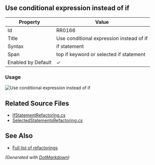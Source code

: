 ## Use conditional expression instead of if

| Property           | Value                                    |
| ------------------ | ---------------------------------------- |
| Id                 | RR0166                                   |
| Title              | Use conditional expression instead of if |
| Syntax             | if statement                             |
| Span               | top if keyword or selected if statement  |
| Enabled by Default | &#x2713;                                 |

### Usage

![Use conditional expression instead of if](../../images/refactorings/UseConditionalExpressionInsteadOfIf.png)

## Related Source Files

* [IfStatementRefactoring.cs](../../src/Refactorings/CSharp/Refactorings/IfStatementRefactoring.cs)
* [SelectedStatementsRefactoring.cs](../../src/Refactorings/CSharp/Refactorings/SelectedStatementsRefactoring.cs)

## See Also

* [Full list of refactorings](Refactorings.md)

*\(Generated with [DotMarkdown](http://github.com/JosefPihrt/DotMarkdown)\)*
